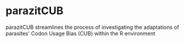 # parazitCUB
parazitCUB streamlines the process of investigating the adaptations of parasites' Codon Usage Bias (CUB) within the R environment
